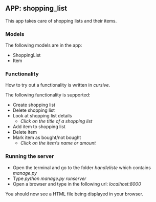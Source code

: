 ## APP: shopping_list
This app takes care of shopping lists and their items.

### Models
The following models are in the app:
- ShoppingList
- Item

### Functionality
How to try out a functionality is written in *cursive*.

The following functionality is supported:
- Create shopping list
- Delete shopping list
- Look at shopping list details
    - *Click on the title of a shopping list*
- Add item to shopping list
- Delete item
- Mark item as bought/not bought
    - *Click on the item's name or amount*

### Running the server
- Open the terminal and go to the folder *handleliste* which contains *manage.py*
- Type *python manage.py runserver*
- Open a browser and type in the following url: *localhost:8000*

You should now see a HTML file being displayed in your browser.